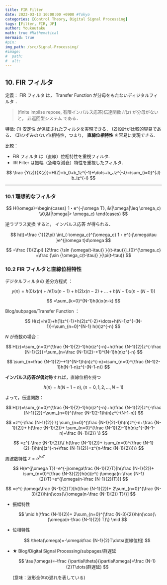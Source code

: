 ```yaml
---
title: FIR Filter
date: 2023-03-13 10:00:00 +0900 #Tokyo
categories: [Control Theory, Digital Signal Processing]
tags: [Filter, FIR, JP]
author: Youkoutaku
math: true #Mathematical
mermaid: true
#pin:
img_path: /src/Signal-Processing/
#image:
#  path:
#  alt:
---
```


## 10. FIR フィルタ

定義： FIR フィルタ は， Transfer Function が分母をもたないディジタルフィルタ ．

> (finite impilse repose, 有限インパルス応答)伝達関数 $H(z)$ が分母がないと， 非巡回型システム である．

特徴:
(1) 安定性 が保証されたフィルタを実現できる．
(2)設計が比較的容易である．
(3)ひずみのない位相特性，つまり， **直線位相特性** を容易に実現できる.

比較：

- FIR フィルタ は（直線）位相特性を重視フィルタ.
- IIR Filter は振幅（急峻な減衰）特性を重視したフィルタ．

$$
\frac {Y(z)}{X(z)}=H(Z)=b_0+b_1z^{-1}+\dots+b_Jz^{-J}=\sum_{i=0}^{J} b_iz^{-i}
$$

---

### 10.1 理想的なフィルタ

$$
H(\omega)=\begin{cases}
1・e^{-j\omega T}, &(|\omega|\leq \omega_c)
\\0,&(|\omega|> \omega_c)
\end{cases}
$$

逆ラプラス変換 すると， インパルス応答 が得られる．

$$
h(t)=\frac {1}{2\pi} \int_{-\omega_c}^{\omega_c} 1・e^{-j\omega\tau }e^{j\omega t}d\omega
$$

$$
=\frac {1}{2\pi} [2\frac {\sin {\omega(t-\tau)} }{(t-\tau)}]_{0}^{\omega_c} =\frac {\sin {\omega_c(t-\tau)} }{\pi(t-\tau)}
$$

### 10.2 FIR フィルタと直線位相特性

デジタルフィルタの 差分方程式 ：

$$
y(n)=h(0)x(n)+h(1)x(n-1)+h(2)x(n-2)+\dots+h(N-1)x(n-(N-1))
$$

$$
=\sum_{k=0}^{N-1}h(k)x(n-k)
$$

Blog/subpages/Transfer Function ：

$$
H(z)=h(0)+h(1)z^{-1}+h(2)z^{-2}+\dots+h(N-1)z^{-(N-1)}=\sum_{n=0}^{N-1} h(n)z^{-n}
$$

$N$ が奇数の場合：

$$
H(z)=\sum_{n=0}^{\frac {N-1}{2}-1}h(n)z^{-n}+h(\frac {N-1}{2})z^{-\frac {N-1}{2}}+\sum_{n=\frac {N-1}{2}-+1}^{N-1}h(n)z^{-n}
$$

$$
\sum_{n=\frac {N-1}{2}-+1}^{N-1}h(n)z^{-n}=\sum_{n=0}^{\frac {N-1}2-1}h(N-1-n)z^{-(N-1-n)}
$$

**インパルス応答が偶対称**すれば，直線位相を持つ

$$
h(n)=h(N-1-n), (n=0,1,2,\dots,N-1)
$$

よって，伝達関数：

$$
H(z)=\sum_{n=0}^{\frac {N-1}{2}-1}h(n)z^{-n}+h(\frac {N-1}{2})z^{-\frac {N-1}{2}}+\sum_{n=0}^{\frac {N-1}2-1}h(n)z^{-(N-1-n)}
$$

$$
=z^{-\frac {N-1}{2}}
\{
\sum_{n=0}^{\frac {N-1}{2}-1}h(n)z^{-n+\frac {N-1}{2}}+
h(\frac {N-1}{2})+
\sum_{n=0}^{\frac {N-1}{2}-1}h(n)z^{-(N-1-n)+\frac {N-1}{2}}
\}
$$

$$
=z^{-\frac {N-1}{2}}\{
h(\frac {N-1}{2})+
\sum_{n=0}^{\frac {N-1}{2}-1}h(n)(z^{-n+\frac {N-1}{2}}+z^{n-\frac {N-1}{2}})\}
$$

周波数特性 $z=e^{j\omega T}$

$$
H(e^{j\omega T})=e^{-j\omega\frac {N-1}{2}T}[h(\frac {N-1}{2})+
\sum_{n=0}^{\frac {N-3}{2}}h(n)(e^{-j\omega(n-\frac {N-1}{2})T}+e^{j\omega(n-\frac {N-1}{2})T})]
$$

$$
=e^{-j\omega\frac {N-1}{2}T}[h(\frac {N-1}{2})+
2\sum_{n=0}^{\frac {N-3}{2}}h(n)\cos{\{\omega(n-\frac {N-1}{2}) T}\}]
$$

- 振幅特性

  $$
  \mid
  h(\frac {N-1}{2})+
  2\sum_{n=0}^{\frac {N-3}{2}}h(n)\cos{\{\omega(n-\frac {N-1}{2}) T}\}
  \mid
  $$

- 位相特性

  $$
  \theta(\omega)=-\omega\frac {N-1}{2}T\dots(直線位相)
  $$

- ★ Blog/Digital Signal Processing/subpages/群遅延

  $$
  \tau(\omega)=-\frac {\partial\theta}{\partial\omega}=\frac {N-1}{2}T\dots(群遅延)
  $$

  (意味：波形全体の遅れを表している)
